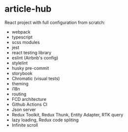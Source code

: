 # article-hub
React project with full configuration from scratch:
- webpack
- typescript
- scss modules
- jest
- react testing library
- eslint (Airbnb's config)
- stylelint
- husky pre-commit
- storybook
- Chromatic (visual tests)
- theming
- i18n
- routing
- FCD architecture
- Github Actions CI
- Json server
- Redux Toolkit, Redux Thunk, Entity Adapter, RTK query
- lazy loading, Redux code spliting
- Infinite scroll
